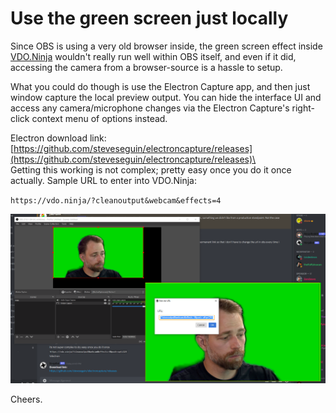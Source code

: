 # Use the green screen just locally

Since OBS is using a very old browser inside, the green screen effect inside [VDO.Ninja](https://vdo.ninja) wouldn't really run well within OBS itself, and even if it did, accessing the camera from a browser-source is a hassle to setup.

&#x20;What you could do though is use the Electron Capture app, and then just window capture the local preview output. You can hide the interface UI and access any camera/microphone changes via the Electron Capture's right-click context menu of options instead.

Electron download link: [https://github.com/steveseguin/electroncapture/releases](https://github.com/steveseguin/electroncapture/releases)\
\
Getting this working is not complex; pretty easy once you do it once actually. Sample URL to enter into VDO.Ninja:

`https://vdo.ninja/?cleanoutput&webcam&effects=4`

![](<../.gitbook/assets/image (32).png>)

Cheers.
